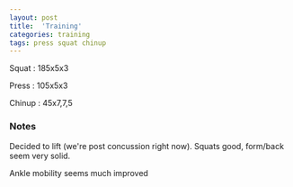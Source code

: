 ```yaml
---
layout: post
title:  'Training'
categories: training
tags: press squat chinup
---
```


Squat   :   185x5x3

Press   :   105x5x3

Chinup  :   45x7,7,5

### Notes

Decided to lift (we're post concussion right now). Squats good, form/back seem very solid.

Ankle mobility seems much improved
